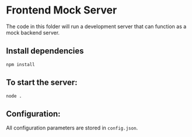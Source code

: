 # Frontend Mock Server

The code in this folder will run a development server that can function as a mock backend server.

## Install dependencies

```npm install```

## To start the server:

```node .```

## Configuration:

All configuration parameters are stored in `config.json`.



